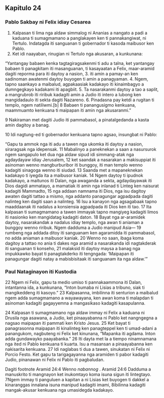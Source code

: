 Kapitulo 24
-----------

### Pablo Sakbay ni Felix idiay Cesarea

1. Kalpasan ti lima nga aldaw simmalog ni Ananias a nangato a padi a kaduana ti sumagmamano a panglakayen ken ti pannakangiwat, ni Tertulo. Indatagda iti sanguanan ti gobernador ti kasoda maibusor ken Pablo.
2. Ket idi naayaban, rinugian ni Tertulo nga akusaran, a kunkunana:

“Yantangay babaen kenka tagtagiragsakenmi ti adu a talna, ket yantangay babaen ti panagkitam iti masanguanan, ti kasayaatan a Felix, maar-aramid dagiti reporma para iti daytoy a nasion,
3. iti amin a pamay-an ken sadinoman awatenmi daytoy buyogen ti amin a panagyaman.
4. Ngem, tapno saankayo a maibalud, agpakaasiak kadakayo iti kinaimbagyo a dumngegkayo kadakami iti apagbiit.
5. Ta nasarakanmi daytoy a tao a saplit, a mangrubrob iti riribuk kadagiti amin a Judio iti intero a lubong ken mangidadaulo iti sekta dagiti Nazareno.
6. Pinadasna pay ketdi a rugitan ti templo, ngem natiliwmi.[b] 8 Babaen ti panangusigmo kenkuana, maammuamto kenkuana ti maipapan iti amin nga akusaranmi.”

9 Nakiraman met dagiti Judio iti pammabasol, a pinatalgedanda a kasta amin dagitoy a banag.

10 Idi nagtung-ed ti gobernador kenkuana tapno agsao, insungbat ni Pablo:

“Gapu ta ammok nga iti adu a tawen nga ukomka iti daytoy a nasion, siraragsak nga idepensak. 11 Mabalinyo a paneknekan a saan a nasursurok ngem sangapulo ket dua nga aldaw sipud idi simmang-atak nga agdaydayaw idiay Jerusalem, 12 ket saandak a nasarakan a makisuppiat iti asinoman wenno mangburburibor iti bunggoy, iti man templo wenno kadagiti sinagoga wenno iti siudad. 13 Saanda met a mapaneknekan kadakayo ti iyegda ita a maibusor kaniak. 14 Ngem daytoy ti ipudnok kadakayo, a maitunos iti Dalan, nga awaganda a sekta, agdaydayawak iti Dios dagidi ammatayo, a mamatiak iti amin nga inlanad ti Linteg ken naisurat kadagiti Mammadto, 15 nga addaan namnama iti Dios, nga isu dagitoy awaten dagiti tattao a mismo, nga addanto panagungar agpadpada dagiti nalinteg ken dagiti saan a nalinteg. 16 Isu a kanayon nga agsagabaak tapno maaddaanak iti nadalus a konsiensia agpadpada iti Dios ken iti tao. 17 Ita kalpasan ti sumagmamano a tawen immayak tapno mangiyeg kadagiti limos iti nasionko ken mangidatag kadagiti daton. 18 Bayat nga ar-aramidek daytoy, nasarakandak a nadalus idiay templo, nga awan ti aniaman a bunggoy wenno riribuk. Ngem dadduma a Judio manipud Asia— 19 rumbeng nga addada ditoy iti sanguanam ken agaramidda iti pammabasol, no adda aniaman a maibusor kaniak. 20 Wenno no saan, ibaga koma dagitoy a tattao no ania ti dakes nga aramid a nasarakanda idi nagtakderak iti sanguanan ti konseho, 21 malaksid iti daytoy maysa a banag nga impukkawko bayat ti panagtakderko iti tengngada: ‘Maipapan iti panagungar dagiti natay a mabisbisitaak iti sanguanam ita nga aldaw.’”

### Paul Nataginayon iti Kustodia

22 Ngem ni Felix, gapu ta medio umiso ti pannakaammona iti Dalan, intantanna ida, a kunkunana, “Inton bumaba ni Lisias a tribuno, siak ti mangikeddeng iti kasoyo.” 23 Kalpasanna, imbilinna iti senturion a maibalud ngem adda sumagmamano a wayawayana, ken awan koma ti malapdan ti asinoman kadagiti gagayyemna a mangasikaso kadagiti kasapulanna.

24 Kalpasan ti sumagmamano nga aldaw immay ni Felix a kaduana ni Drusila nga asawana, a Judio, ket pinaayabanna ni Pablo ket nangngegna a nagsao maipapan iti pammati ken Kristo Jesus. 25 Ket bayat ti panagrasonna maipapan iti kinalinteg ken panagteppel ken ti umad-adani a panangukom, nagbuteng ni Felix ket kinunana, “Mapanka iti agdama. Inton adda gundawayko paayabanka.” 26 Iti dayta met la a tiempo ninamnamana nga ited ni Pablo kenkuana ti kuarta. Isu a masansan a pinaayabanna ken nakisarita kenkuana. 27 Idi naglabas ti dua a tawen, sinukatan ni Felix ni Porcio Festo. Ket gapu ta tarigagayanna nga aramiden ti pabor kadagiti Judio, pinanawan ni Felix ni Pablo iti pagbaludan.

Dagiti footnote
Aramid 24:4 Wenno *nabannog* .
Aramid 24:6 Dadduma a manuskrito ti mangnayon ket inukomtayo koma isuna sigun iti lintegtayo. 7Ngem immay ti panguluen a kapitan a ni Lisias ket buyogen ti dakkel a kinaranggas innalana isuna manipud kadagiti imami, 8ibilinna kadagiti mangak-akusar kenkuana nga umasidegda kadakayo.